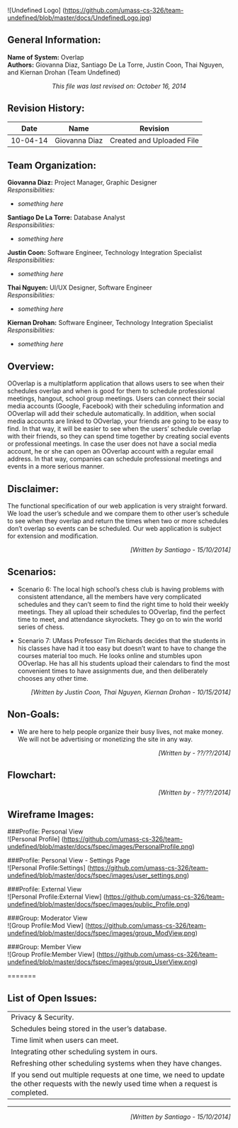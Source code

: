 ![Undefined Logo] (https://github.com/umass-cs-326/team-undefined/blob/master/docs/UndefinedLogo.jpg)

General Information:
--------------------

**Name of System:** Overlap  
**Authors:** Giovanna Diaz, Santiago De La Torre, Justin Coon, Thai Nguyen, and Kiernan Drohan (Team Undefined)  
  
<p align="center"><em>This file was last revised on: October 16, 2014</em></p>

Revision History:
----------------- 
| Date     | Name | Revision |
|----------|------|----------|
| 10-04-14 | Giovanna Diaz | Created and Uploaded File |


Team Organization: 
------------------
**Giovanna Diaz:** Project Manager, Graphic Designer  
*Responsibilities:*  
- _something here_

**Santiago De La Torre:** Database Analyst  
*Responsibilities:*  
- _something here_

**Justin Coon:** Software Engineer, Technology Integration Specialist  
*Responsibilities:*  
- _something here_

**Thai Nguyen:** UI/UX Designer, Software Engineer  
*Responsibilities:*  
- _something here_

**Kiernan Drohan:** Software Engineer, Technology Integration Specialist  
*Responsibilities:*  
- _something here_


Overview:
---------
OOverlap is a multiplatform application that allows users to see when their schedules overlap and when is good for them to schedule professional meetings, hangout, school group meetings. 
Users can connect their social media accounts (Google, Facebook) with their scheduling information and OOverlap will add their schedule automatically. In addition,  when social media accounts are linked to OOverlap, your friends are going to be easy to find. In that way, it will be easier to see when the users’ schedule overlap with their friends, so they can spend time together by creating social events or professional meetings.
In case the user does not have a social media account, he or she can open an OOverlap account with a regular email address. In that way, companies can schedule professional meetings and events in a more serious manner. 

Disclaimer:
-----------
The functional specification of our web application is very straight forward. We load the user’s schedule and we compare them to other user’s schedule to see when they overlap and return the times when two or more schedules don’t overlap so events can be scheduled. Our web application is subject for extension and modification.
  
<p align = "right"><em>[Written by Santiago - 15/10/2014]</em></p>



Scenarios:
----------

- Scenario 6: <Justin>
The local high school’s chess club is having problems with consistent attendance, all the members have very complicated schedules and they can’t seem to find the right time to hold their weekly meetings. They all upload their schedules to OOverlap, find the perfect time to meet, and attendance skyrockets. They go on to win the world series of chess. 

- Scenario 7: <Justin>
UMass Professor Tim Richards decides that the students in his classes have had it too easy but doesn’t want to have to change the courses material too much. He looks online and stumbles upon OOverlap. He has all his students upload their calendars to find the most convenient times to have assignments due, and then deliberately chooses any other time.  

<p align = "right"><em>[Written by Justin Coon, Thai Nguyen, Kiernan Drohan - 10/15/2014]</em></p>  

Non-Goals:
----------

- We are here to help people organize their busy lives, not make money. We will not be advertising or monetizing the site in any way. <Justin>  

<p align = "right"><em>[Written by  - ??/??/2014]</em></p>

Flowchart:
----------
  

<p align = "right"><em>[Written by  - ??/??/2014]</em></p>

Wireframe Images:
-----------------

###Profile: Personal View  
![Personal Profile] (https://github.com/umass-cs-326/team-undefined/blob/master/docs/fspec/images/PersonalProfile.png)  

###Profile: Personal View - Settings Page  
![Personal Profile:Settings] (https://github.com/umass-cs-326/team-undefined/blob/master/docs/fspec/images/user_settings.png)  

###Profile: External View  
![Personal Profile:External View] (https://github.com/umass-cs-326/team-undefined/blob/master/docs/fspec/images/public_Profile.png)  

###Group: Moderator View  
![Group Profile:Mod View] (https://github.com/umass-cs-326/team-undefined/blob/master/docs/fspec/images/group_ModView.png)  

###Group: Member View  
![Group Profile:Member View] (https://github.com/umass-cs-326/team-undefined/blob/master/docs/fspec/images/group_UserView.png)

=======

List of Open Issues:
--------------------
|																		|
|-----------------------------------------------------------------------------------------------------------------------------------------------|
|Privacy & Security. 																|
|Schedules being stored in the user’s database.  		         									|
|Time limit when users can meet.														|
|Integrating other scheduling system in ours.													|
|Refreshing other scheduling systems when they have changes.											|
|If you send out multiple requests at one time, we need to update the other requests with the newly used time when a request is completed.      |
 -------------------------------
<p align = "right"><em>[Written by  Santiago - 15/10/2014]</em></p>
